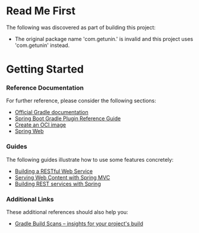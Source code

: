 # Read Me First
The following was discovered as part of building this project:

* The original package name 'com.getunin.' is invalid and this project uses 'com.getunin' instead.

# Getting Started

### Reference Documentation
For further reference, please consider the following sections:

* [Official Gradle documentation](https://docs.gradle.org)
* [Spring Boot Gradle Plugin Reference Guide](https://docs.spring.io/spring-boot/docs/2.7.17-SNAPSHOT/gradle-plugin/reference/html/)
* [Create an OCI image](https://docs.spring.io/spring-boot/docs/2.7.17-SNAPSHOT/gradle-plugin/reference/html/#build-image)
* [Spring Web](https://docs.spring.io/spring-boot/docs/2.7.17-SNAPSHOT/reference/htmlsingle/index.html#web)

### Guides
The following guides illustrate how to use some features concretely:

* [Building a RESTful Web Service](https://spring.io/guides/gs/rest-service/)
* [Serving Web Content with Spring MVC](https://spring.io/guides/gs/serving-web-content/)
* [Building REST services with Spring](https://spring.io/guides/tutorials/rest/)

### Additional Links
These additional references should also help you:

* [Gradle Build Scans – insights for your project's build](https://scans.gradle.com#gradle)

